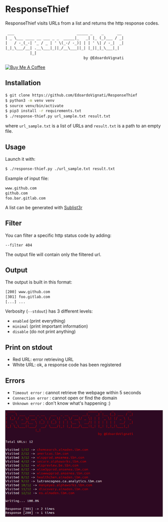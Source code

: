 # ResponseThief

ResponseThief visits URLs from a list and returns the http response codes.

     ___                            _____ _    _      __ 
    | _ \___ ____ __ ___ _ _  _____|_   _| |_ (_)___ / _|
    |   / -_(_-| '_ / _ | ' \(_-/ -_)| | | ' \| / -_|  _|
    |_|_\___/__| .__\___|_||_/__\___||_| |_||_|_\___|_|  
               |_|                                       	                               
                                       by @EdoardoVignati 


<a href="https://www.buymeacoffee.com/edoardovignati" target="_blank"><img src="https://cdn.buymeacoffee.com/buttons/v2/default-yellow.png" alt="Buy Me A Coffee"  width="20%"></a>

## Installation

```bash
$ git clone https://github.com/EdoardoVignati/ResponseThief
$ python3 -m venv venv
$ source venv/bin/activate
$ pip3 install -r requirements.txt
$ ./response-thief.py url_sample.txt result.txt
```
where `url_sample.txt` is a list of URLs and `result.txt` is a path to an empty file.

## Usage
Launch it with:
```bash
$ ./response-thief.py ./url_sample.txt result.txt 
```

Example of input file:
```
www.github.com
github.com
foo.bar.gitlab.com
```
A list can be generated with [Sublist3r](https://github.com/aboul3la/Sublist3r)

## Filter

You can filter a specific http status code by adding:

```
--filter 404
```

The output file will contain only the filtered url.

## Output

The output is built in this format:

```
[200] www.github.com
[301] foo.gitlab.com
[...] ...
```

Verbosity (`--stdout`) has 3 different levels:

- `enabled` (print everything)
- `minimal` (print important information)
- `disable` (do not print anything)

## Print on stdout

- Red URL: error retrieving URL
- White URL: ok, a response code has been registered

## Errors

- `Timeout error` : cannot retrieve the webpage within 5 seconds
- `Connection error` : cannot open or find the domain
- `Unknown error` : don't know what's happening :)

![Demo](https://raw.githubusercontent.com/EdoardoVignati/ResponseThief/master/responsethief.png)

